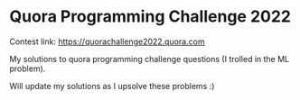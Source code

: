# Quora Programming Challenge 2022

Contest link: https://quorachallenge2022.quora.com

My solutions to quora programming challenge questions (I trolled in the ML problem).

Will update my solutions as I upsolve these problems :)